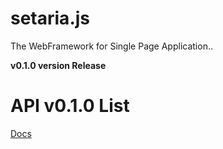 # setaria.js
The WebFramework for Single Page Application..

**v0.1.0 version Release**

# API v0.1.0 List
[Docs](http://bluejfox.github.io/setaria.js/)


